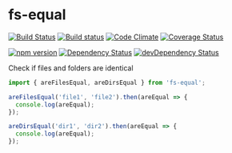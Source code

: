 # fs-equal
[![Build Status](https://travis-ci.org/kellyselden/fs-equal.svg?branch=master)](https://travis-ci.org/kellyselden/fs-equal)
[![Build status](https://ci.appveyor.com/api/projects/status/p1uehl4qou9m47wl/branch/master?svg=true)](https://ci.appveyor.com/project/kellyselden/fs-equal/branch/master)
[![Code Climate](https://codeclimate.com/github/kellyselden/fs-equal/badges/gpa.svg)](https://codeclimate.com/github/kellyselden/fs-equal)
[![Coverage Status](https://coveralls.io/repos/kellyselden/fs-equal/badge.svg?branch=master&service=github)](https://coveralls.io/github/kellyselden/fs-equal?branch=master)

[![npm version](https://badge.fury.io/js/fs-equal.svg)](https://badge.fury.io/js/fs-equal)
[![Dependency Status](https://david-dm.org/kellyselden/fs-equal.svg)](https://david-dm.org/kellyselden/fs-equal)
[![devDependency Status](https://david-dm.org/kellyselden/fs-equal/dev-status.svg)](https://david-dm.org/kellyselden/fs-equal#info=devDependencies)

Check if files and folders are identical

```js
import { areFilesEqual, areDirsEqual } from 'fs-equal';

areFilesEqual('file1', 'file2').then(areEqual => {
  console.log(areEqual);
});

areDirsEqual('dir1', 'dir2').then(areEqual => {
  console.log(areEqual);
});
```
